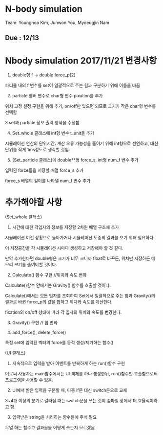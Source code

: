 # N-body simulation
Team: Younghoo Kim, Junwon You, Myoeugjin Nam

Due : 12/13
----------------------------------------------------------------------------------------------
# Nbody simulation 2017/11/21 변경사항

1.  double형 f  ->  double force_p[2]

파티클 내의 f 변수를 set이 일괄적으로 주는 힘과 구분하기 위해 이름을 바꿈

2.  particle 멤버 변수로 char형 변수 pixation를 추가

위치 고정 설정 구현을 위해 추가, on/off만 있으면 되므로 크기가 작은 char형 변수를 선택함


3.set과 particle 정보 출력 양식을 수정함

4.	Set_whole 클래스에 int형 변수 t_unit을 추가

시뮬레이션 연산의 단위시간. 계산 오류 가능성을 줄이기 위해 int형으로 선언하고, 대신 단위를 작게 1ms정도로 생각할 것임.
	
5. (Set_particle 클래스)에 double**형 force_s, int형 num_f 변수 추가

입력된 force들을 저장할 배열 force_s 추가

force_s 배열의 길이를 나타낼 num_f 변수 추가

# 추가해야할 사항

(Set_whole 클래스)

1. 시간에 대한 각입자의 정보를 저장할 2차원 배열 구조체 추가

시뮬레이션 이전 상황으로 돌아가거나 시뮬레이션 도중의 결과를 보기 위해 필요하다.

이 저장공간을 각 시뮬레이션 시마다 생성하고 저장해야 할 것 같다.

만약 추가한다면 double형은 크기가 너무 크니까 float로 바꾸든, 위치만 저장하든 메모리 크기를 줄여야할 것이다. 

2. Calculate() 함수 구현 //위치와 속도 변화

Calculate()함수 안에서는 Gravity() 함수를 호출할 것이다. 

Calculate()에서는 모든 입자를 조회하여 Set에서 일괄적으로 주는 힘과 Gravity()의 결과로 바뀐 force_p의 값을 합하고 위치와 속도를 계산한다.

fixation의 on/off 상태에 따라 각 입자의 위치와 속도를 변경한다.

3. Gravity() 구현 // 힘 변화
	

4. add_force(), delete_force()

특정 set에 입력된 벡터의 force를 동적 생성/제거하는 함수()

(UI 클래스)

1. 지속적으로 입력을 받아 이벤트를 반복하게 하는 run()함수 구현

이로써 사용자는 main함수에서는 UI 객체를 하나 생성한뒤, run()함수만 호출함으로써 프로그램을 사용할 수 있음.

2. UI에서 받은 입력을 구분할 때, 다중 if문 대신 switch문으로 교체

3~4개 이상의 분기로 갈라질 때는 switch문을 쓰는 것이 컴파일 상에서 더 효율적이라고 함.

3. 입력받은 string을 처리하는 함수들에 주석 필요

무얼 하는 함수고 결과물을 어떻게 쓰는지 모르겠음
